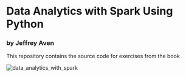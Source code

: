 # Data Analytics with Spark Using Python
### by Jeffrey Aven

This repository contains the source code for exercises from the book

![data_analytics_with_spark](https://sparkusingpython.s3.amazonaws.com/images/data-analytics-with-spark-using-python.jpg) 